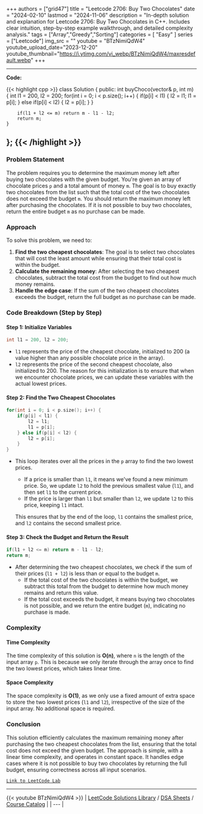 
+++
authors = ["grid47"]
title = "Leetcode 2706: Buy Two Chocolates"
date = "2024-02-10"
lastmod = "2024-11-06"
description = "In-depth solution and explanation for Leetcode 2706: Buy Two Chocolates in C++. Includes clear intuition, step-by-step example walkthrough, and detailed complexity analysis."
tags = ["Array","Greedy","Sorting"]
categories = [
    "Easy"
]
series = ["Leetcode"]
img_src = ""
youtube = "BTzNimiQdW4"
youtube_upload_date="2023-12-20"
youtube_thumbnail="https://i.ytimg.com/vi_webp/BTzNimiQdW4/maxresdefault.webp"
+++



---
**Code:**

{{< highlight cpp >}}
class Solution {
public:
    int buyChoco(vector<int>& p, int m) {
        int l1 = 200, l2 = 200;
        for(int i = 0; i < p.size(); i++) {
            if(p[i] < l1) {
                l2 = l1;
                l1 = p[i];
            } else if(p[i] < l2) {
                l2 = p[i];
            }
        }
        
        if(l1 + l2 <= m) return m - l1 - l2;
        return m;
    }
};
{{< /highlight >}}
---

### Problem Statement

The problem requires you to determine the maximum money left after buying two chocolates with the given budget. You're given an array of chocolate prices `p` and a total amount of money `m`. The goal is to buy exactly two chocolates from the list such that the total cost of the two chocolates does not exceed the budget `m`. You should return the maximum money left after purchasing the chocolates. If it is not possible to buy two chocolates, return the entire budget `m` as no purchase can be made.

### Approach

To solve this problem, we need to:

1. **Find the two cheapest chocolates**: The goal is to select two chocolates that will cost the least amount while ensuring that their total cost is within the budget.
2. **Calculate the remaining money**: After selecting the two cheapest chocolates, subtract the total cost from the budget to find out how much money remains.
3. **Handle the edge case**: If the sum of the two cheapest chocolates exceeds the budget, return the full budget as no purchase can be made.

### Code Breakdown (Step by Step)

#### Step 1: Initialize Variables

```cpp
int l1 = 200, l2 = 200;
```

- `l1` represents the price of the cheapest chocolate, initialized to 200 (a value higher than any possible chocolate price in the array).
- `l2` represents the price of the second cheapest chocolate, also initialized to 200. The reason for this initialization is to ensure that when we encounter chocolate prices, we can update these variables with the actual lowest prices.

#### Step 2: Find the Two Cheapest Chocolates

```cpp
for(int i = 0; i < p.size(); i++) {
    if(p[i] < l1) {
        l2 = l1;
        l1 = p[i];
    } else if(p[i] < l2) {
        l2 = p[i];
    }
}
```

- This loop iterates over all the prices in the `p` array to find the two lowest prices.
  - If a price is smaller than `l1`, it means we've found a new minimum price. So, we update `l2` to hold the previous smallest value (`l1`), and then set `l1` to the current price.
  - If the price is larger than `l1` but smaller than `l2`, we update `l2` to this price, keeping `l1` intact.
  
  This ensures that by the end of the loop, `l1` contains the smallest price, and `l2` contains the second smallest price.

#### Step 3: Check the Budget and Return the Result

```cpp
if(l1 + l2 <= m) return m - l1 - l2;
return m;
```

- After determining the two cheapest chocolates, we check if the sum of their prices (`l1 + l2`) is less than or equal to the budget `m`.
  - If the total cost of the two chocolates is within the budget, we subtract this total from the budget to determine how much money remains and return this value.
  - If the total cost exceeds the budget, it means buying two chocolates is not possible, and we return the entire budget (`m`), indicating no purchase is made.

### Complexity

#### Time Complexity

The time complexity of this solution is **O(n)**, where `n` is the length of the input array `p`. This is because we only iterate through the array once to find the two lowest prices, which takes linear time.

#### Space Complexity

The space complexity is **O(1)**, as we only use a fixed amount of extra space to store the two lowest prices (`l1` and `l2`), irrespective of the size of the input array. No additional space is required.

### Conclusion

This solution efficiently calculates the maximum remaining money after purchasing the two cheapest chocolates from the list, ensuring that the total cost does not exceed the given budget. The approach is simple, with a linear time complexity, and operates in constant space. It handles edge cases where it is not possible to buy two chocolates by returning the full budget, ensuring correctness across all input scenarios.

[`Link to LeetCode Lab`](https://leetcode.com/problems/buy-two-chocolates/description/)

---
{{< youtube BTzNimiQdW4 >}}
| [LeetCode Solutions Library](https://grid47.xyz/leetcode/) / [DSA Sheets](https://grid47.xyz/sheets/) / [Course Catalog](https://grid47.xyz/courses/) |
| --- |
